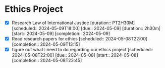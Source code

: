 # Ethics Project
- [x] Research Law of International Justice [duration:: PT2H30M]  [scheduled:: 2024-05-09T18:00]  [due:: 2024-05-09]  [duration:: 2h30m]  [start:: 2024-05-09]  [completion:: 2024-05-09]
- [x] Read research papers for ethics   [scheduled:: 2024-05-08T22:00]  [completion:: 2024-05-09T13:15]
- [x] figure out what I need to do regarding our ethics project   [scheduled:: 2024-05-08T22:00]  [due:: 2024-05-08]  [start:: 2024-05-08]  [completion:: 2024-05-08T23:45]
